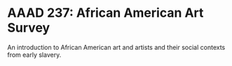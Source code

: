 # AAAD 237: African American Art Survey

An introduction to African American art and artists and their social contexts from early slavery.
